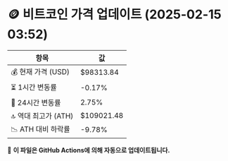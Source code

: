 # 🪙 비트코인 가격 업데이트 (2025-02-15 03:52)

| 항목                | 값 |
|--------------------|----------------|
| 💰 현재 가격 (USD) | $98313.84 |
| ⏳ 1시간 변동률    | -0.17% |
| 📆 24시간 변동률   | 2.75% |
| 🔝 역대 최고가 (ATH) | $109021.48 |
| 📉 ATH 대비 하락률 | -9.78% |

🔄 **이 파일은 GitHub Actions에 의해 자동으로 업데이트됩니다.**

